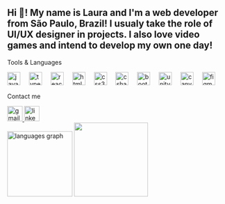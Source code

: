 <h2 align="left">Hi 👋! My name is Laura and I'm a web developer from São Paulo, Brazil! I usualy take the role of UI/UX designer in projects. I also love video games and intend to develop my own one day!</h2>

<div align="left">
  <p>Tools & Languages</p>
  <img src="https://cdn.jsdelivr.net/gh/devicons/devicon/icons/javascript/javascript-original.svg" height="30" alt="javascript logo"  />
  <img width="12" />
  <img src="https://cdn.jsdelivr.net/gh/devicons/devicon/icons/typescript/typescript-original.svg" height="30" alt="typescript logo"  />
  <img width="12" />
  <img src="https://cdn.jsdelivr.net/gh/devicons/devicon/icons/react/react-original.svg" height="30" alt="react logo"  />
  <img width="12" />
  <img src="https://cdn.jsdelivr.net/gh/devicons/devicon/icons/html5/html5-original.svg" height="30" alt="html5 logo"  />
  <img width="12" />
  <img src="https://cdn.jsdelivr.net/gh/devicons/devicon/icons/css3/css3-original.svg" height="30" alt="css3 logo"  />
  <img width="12" />
  <img src="https://cdn.jsdelivr.net/gh/devicons/devicon/icons/csharp/csharp-original.svg" height="30" alt="csharp logo"  />
  <img width="12" />
  <img src="https://cdn.jsdelivr.net/gh/devicons/devicon/icons/bootstrap/bootstrap-original.svg" height="30" alt="bootstrap logo"  />
  <img width="12" />
  <img src="https://cdn.jsdelivr.net/gh/devicons/devicon/icons/unity/unity-original.svg" height="30" alt="unity logo"  />
  <img width="12" />
  <img src="https://cdn.jsdelivr.net/gh/devicons/devicon/icons/canva/canva-original.svg" height="30" alt="canva logo"  />
  <img width="12" />
  <img src="https://cdn.jsdelivr.net/gh/devicons/devicon/icons/figma/figma-original.svg" height="30" alt="figma logo"  />
</div>

<div align="left">
  <p>Contact me</p>
  <a href="mailto:laurapkalybatas@gmail.com"><img src="https://img.shields.io/static/v1?message=Gmail&logo=gmail&label=&color=7d22b5&logoColor=white&labelColor=&style=for-the-badge" height="35" alt="gmail logo"  /> </a>
 <a href="https://www.linkedin.com/in/laura-kalybatas-77baaa321/"> <img src="https://img.shields.io/static/v1?message=LinkedIn&logo=linkedin&label=&color=0077B5&logoColor=white&labelColor=&style=for-the-badge" height="35" alt="linkedin logo"  /> </a>
</div>

<div justify-content:"space-evenly">
  <img src="https://github-readme-stats.vercel.app/api/top-langs?username=laurakalybatas&locale=en&hide_title=false&layout=compact&card_width=320&langs_count=5&bg_color=0d1117&hide_border=true&text_color=ffffff" height="150" alt="languages graph"  />
  <img height="170" src="https://i.imgur.com/zgqVcNc.gif"  />
</div>
